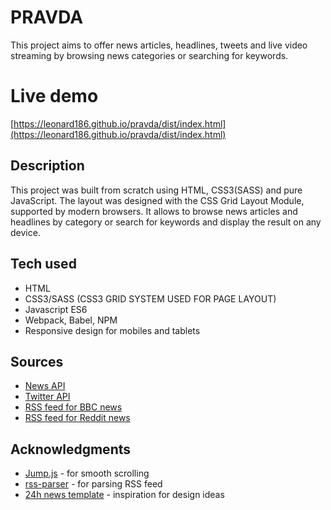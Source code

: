 # PRAVDA

This project aims to offer news articles, headlines, tweets and live video streaming by browsing news categories or searching for keywords.


# Live demo

[https://leonard186.github.io/pravda/dist/index.html](https://leonard186.github.io/pravda/dist/index.html)


## Description

This project was built from scratch using HTML, CSS3(SASS) and pure JavaScript. 
The layout was designed with the CSS Grid Layout Module, supported by modern browsers. 
It allows to browse news articles and headlines by category or search for keywords and display the result on any 
device. 


## Tech used

* HTML
* CSS3/SASS (CSS3 GRID SYSTEM USED FOR PAGE LAYOUT)
* Javascript ES6
* Webpack, Babel, NPM
* Responsive design for mobiles and tablets

## Sources

* [News API](https://newsapi.org/)
* [Twitter API](https://developer.twitter.com/en/docs/api-reference-index.html)
* [RSS feed for BBC news](http://feeds.bbci.co.uk/news/rss.xml)
* [RSS feed for Reddit news](https://www.reddit.com/wiki/rss)

## Acknowledgments

* [Jump.js](https://github.com/callmecavs/jump.js) - for smooth scrolling
* [rss-parser](https://www.npmjs.com/package/rss-parser) - for parsing RSS feed
* [24h news template](http://via-theme.com/24hNews/#) - inspiration for design ideas
